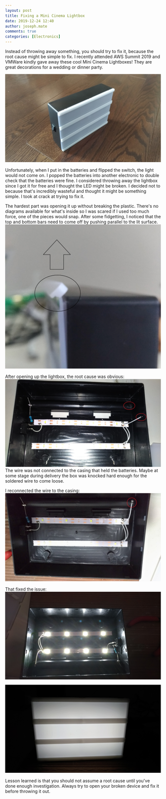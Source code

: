 ```yaml
---
layout: post
title: Fixing a Mini Cinema Lightbox
date: 2019-12-24 12:40
author: joseph.mate
comments: true
categories: [Electronics]
---
```


Instead of throwing away something, you should try to fix it, because the root cause might be simple to fix. 
I recently attended AWS Summit 2019 and VMWare kindly gave away these cool Mini Cinema Lightboxes! They are great decorations for a wedding or dinner party.

![Mini Cinema Lightbox](/assets/2019-12-24-fix-mini-cinema-lightbox/01-intro.jpg)

Unfortunately, when I put in the batteries and flipped the switch, the light would not come on. I popped the batteries into another electronic to double check that the batteries were fine.
I considered throwing away the lightbox since I got it for free and I thought the LED might be broken.
I decided not to because that's incredibly wasteful and thought it might be something simple.
I took at crack at trying to fix it.

The hardest part was opening it up without breaking the plastic.
There's no diagrams available for what's inside so I was scared if I used too much force, one of the pieces would snap.
After some fidgetting, I noticed that the top and bottom bars need to come off by pushing parallel to the lit surface.
![Opening the Lightbox](/assets/2019-12-24-fix-mini-cinema-lightbox/02-opening-lightbox.jpg)

After opening up the lightbox, the root cause was obvious:
![Obvious Issue](/assets/2019-12-24-fix-mini-cinema-lightbox/03-obvious-issue.jpg)
The wire was not connected to the casing that held the batteries. Maybe at some stage during delivery the box was knocked hard enough for the soldered wire to come loose.

I reconnected the wire to the casing:
![Fixed](/assets/2019-12-24-fix-mini-cinema-lightbox/04-fixed.jpg)

That fixed the issue:
![Fixed](/assets/2019-12-24-fix-mini-cinema-lightbox/05-fixed.jpg)

![Fixed](/assets/2019-12-24-fix-mini-cinema-lightbox/06-fixed.jpg)

Lesson learned is that you should not assume a root cause until you've done enough investigation. Always try to open your broken device and fix it before throwing it out.

